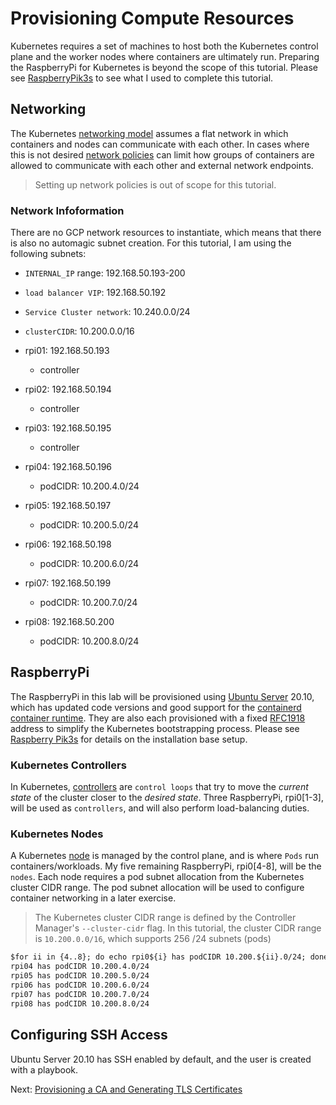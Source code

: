 # Provisioning Compute Resources

Kubernetes requires a set of machines to host both the Kubernetes control plane and the worker nodes where containers are ultimately run. Preparing the RaspberryPi for Kubernetes is beyond the scope of this tutorial. Please see [RaspberryPik3s](https://github.com/joshuaejs/raspberry-pik3s) to see what I used to complete this tutorial.

## Networking

The Kubernetes [networking model](https://kubernetes.io/docs/concepts/cluster-administration/networking/#kubernetes-model) assumes a flat network in which containers and nodes can communicate with each other. In cases where this is not desired [network policies](https://kubernetes.io/docs/concepts/services-networking/network-policies/) can limit how groups of containers are allowed to communicate with each other and external network endpoints.

> Setting up network policies is out of scope for this tutorial.

### Network Infoformation

There are no GCP network resources to instantiate, which means that there is also no automagic subnet creation. For this tutorial, I am using the following subnets:

- `INTERNAL_IP` range: 192.168.50.193-200
- `load balancer VIP`: 192.168.50.192
- `Service Cluster network`: 10.240.0.0/24
- `clusterCIDR`: 10.200.0.0/16

- rpi01: 192.168.50.193
  - controller
- rpi02: 192.168.50.194
  - controller
- rpi03: 192.168.50.195
  - controller
- rpi04: 192.168.50.196
  - podCIDR: 10.200.4.0/24
- rpi05: 192.168.50.197
  - podCIDR: 10.200.5.0/24
- rpi06: 192.168.50.198
  - podCIDR: 10.200.6.0/24
- rpi07: 192.168.50.199
  - podCIDR: 10.200.7.0/24
- rpi08: 192.168.50.200
  - podCIDR: 10.200.8.0/24

## RaspberryPi

The RaspberryPi in this lab will be provisioned using [Ubuntu Server](https://www.ubuntu.com/server) 20.10, which has updated code versions and good support for the [containerd container runtime](https://github.com/containerd/containerd). They are also each provisioned with a fixed [RFC1918](https://tools.ietf.org/html/rfc1918) address to simplify the Kubernetes bootstrapping process. Please see [Raspberry Pik3s](https://github.com/joshuaejs/raspberry-pik3s) for details on the installation base setup.

### Kubernetes Controllers

In Kubernetes, [controllers](https://kubernetes.io/docs/concepts/architecture/controller/) are `control loops` that try to move the *current state* of the cluster closer to the *desired state*. Three RaspberryPi, rpi0[1-3], will be used as `controllers`, and will also perform load-balancing duties.

### Kubernetes Nodes

A Kubernetes [node](https://kubernetes.io/docs/concepts/architecture/nodes/) is managed by the control plane, and is where `Pods` run containers/workloads. My five remaining RaspberryPi, rpi0[4-8], will be the `nodes`. Each node requires a pod subnet allocation from the Kubernetes cluster CIDR range. The pod subnet allocation will be used to configure container networking in a later exercise.

> The Kubernetes cluster CIDR range is defined by the Controller Manager's `--cluster-cidr` flag. In this tutorial, the cluster CIDR range is `10.200.0.0/16`, which supports 256 /24 subnets (pods)

```txt
$for ii in {4..8}; do echo rpi0${i} has podCIDR 10.200.${ii}.0/24; done
rpi04 has podCIDR 10.200.4.0/24
rpi05 has podCIDR 10.200.5.0/24
rpi06 has podCIDR 10.200.6.0/24
rpi07 has podCIDR 10.200.7.0/24
rpi08 has podCIDR 10.200.8.0/24
```

## Configuring SSH Access

Ubuntu Server 20.10 has SSH enabled by default, and the user is created with a playbook.

Next: [Provisioning a CA and Generating TLS Certificates](04-certificate-authority.md)
